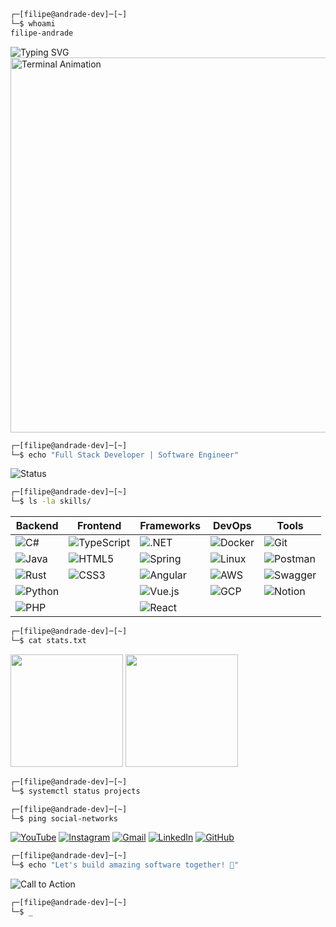 ```bash
┌─[filipe@andrade-dev]─[~]
└─$ whoami
filipe-andrade
```
<div align=¨left¨>
<img src="https://readme-typing-svg.herokuapp.com?font=Fira+Code&size=35&duration=3000&pause=1000&color=00FF00&center=true&vCenter=true&width=600&lines=Welcome+to+my+terminal!;Full+Stack+Developer;Software+Engineer;Let's+build+amazing+things!" alt="Typing SVG" />

<img src="https://raw.githubusercontent.com/andrade-filipe/andrade-filipe/main/assets/terminal.gif" alt="Terminal Animation" width="600"/>
</div>

</div>

```bash
┌─[filipe@andrade-dev]─[~]
└─$ echo "Full Stack Developer | Software Engineer"
```

<div align="left">

<img src="https://readme-typing-svg.herokuapp.com?font=Fira+Code&size=20&duration=2000&pause=500&color=00FF00&center=true&vCenter=true&width=500&lines=Currently+working+on+awesome+projects;Always+learning+new+technologies;Passionate+about+code" alt="Status" />

</div>

```bash
┌─[filipe@andrade-dev]─[~]
└─$ ls -la skills/
```

<div align="left">

| **Backend** | **Frontend** | **Frameworks** | **DevOps** | **Tools** |
|-------------|--------------|----------------|------------|-----------|
| ![C#](https://img.shields.io/badge/C%23-239120?style=for-the-badge&logo=c-sharp&logoColor=white) | ![TypeScript](https://img.shields.io/badge/TypeScript-007ACC?style=for-the-badge&logo=typescript&logoColor=white) | ![.NET](https://img.shields.io/badge/.NET-512BD4?style=for-the-badge&logo=dotnet&logoColor=white) | ![Docker](https://img.shields.io/badge/Docker-2496ED?style=for-the-badge&logo=docker&logoColor=white) | ![Git](https://img.shields.io/badge/Git-F05032?style=for-the-badge&logo=git&logoColor=white) |
| ![Java](https://img.shields.io/badge/Java-ED8B00?style=for-the-badge&logo=openjdk&logoColor=white) | ![HTML5](https://img.shields.io/badge/HTML5-E34F26?style=for-the-badge&logo=html5&logoColor=white) | ![Spring](https://img.shields.io/badge/Spring-6DB33F?style=for-the-badge&logo=spring&logoColor=white) | ![Linux](https://img.shields.io/badge/Linux-FCC624?style=for-the-badge&logo=linux&logoColor=black) | ![Postman](https://img.shields.io/badge/Postman-FF6C37?style=for-the-badge&logo=postman&logoColor=white) |
| ![Rust](https://img.shields.io/badge/Rust-000000?style=for-the-badge&logo=rust&logoColor=white) | ![CSS3](https://img.shields.io/badge/CSS3-1572B6?style=for-the-badge&logo=css3&logoColor=white) | ![Angular](https://img.shields.io/badge/Angular-DD0031?style=for-the-badge&logo=angular&logoColor=white) | ![AWS](https://img.shields.io/badge/AWS-232F3E?style=for-the-badge&logo=amazon-aws&logoColor=white) | ![Swagger](https://img.shields.io/badge/Swagger-85EA2D?style=for-the-badge&logo=swagger&logoColor=white) |
| ![Python](https://img.shields.io/badge/Python-3776AB?style=for-the-badge&logo=python&logoColor=white) | | ![Vue.js](https://img.shields.io/badge/Vue.js-4FC08D?style=for-the-badge&logo=vue.js&logoColor=white) | ![GCP](https://img.shields.io/badge/Google_Cloud-4285F4?style=for-the-badge&logo=google-cloud&logoColor=white) | ![Notion](https://img.shields.io/badge/Notion-000000?style=for-the-badge&logo=notion&logoColor=white) |
| ![PHP](https://img.shields.io/badge/PHP-777BB4?style=for-the-badge&logo=php&logoColor=white) | | ![React](https://img.shields.io/badge/React-20232A?style=for-the-badge&logo=react&logoColor=61DAFB) | | |

</div>

```bash
┌─[filipe@andrade-dev]─[~]
└─$ cat stats.txt
```

<div align="left">

<img height="180em" src="https://github-readme-stats.vercel.app/api?username=andrade-filipe&show_icons=true&theme=dark&include_all_commits=true&count_private=true&hide_border=true&bg_color=0d1117&title_color=00ff00&text_color=ffffff&icon_color=00ff00"/>
<img height="180em" src="https://github-readme-stats.vercel.app/api/top-langs/?username=andrade-filipe&layout=compact&langs_count=8&theme=dark&hide_border=true&bg_color=0d1117&title_color=00ff00&text_color=ffffff&icon_color=00ff00"/>

</div>

```bash
┌─[filipe@andrade-dev]─[~]
└─$ systemctl status projects
```

```bash
┌─[filipe@andrade-dev]─[~]
└─$ ping social-networks
```

<div align="left">

[![YouTube](https://img.shields.io/badge/YouTube-FF0000?style=for-the-badge&logo=youtube&logoColor=white)](https://youtube.com/@LovelaceSoftwares?si=Oly5-vOOQ0JDbcIk)
[![Instagram](https://img.shields.io/badge/Instagram-E4405F?style=for-the-badge&logo=instagram&logoColor=white)](https://www.instagram.com/andrade.filipe_/)
[![Gmail](https://img.shields.io/badge/Gmail-D14836?style=for-the-badge&logo=gmail&logoColor=white)](mailto:dev.filipeandrade@gmail.com)
[![LinkedIn](https://img.shields.io/badge/LinkedIn-0077B5?style=for-the-badge&logo=linkedin&logoColor=white)](https://www.linkedin.com/in/filipe-andrade-02777123b/)
[![GitHub](https://img.shields.io/badge/GitHub-100000?style=for-the-badge&logo=github&logoColor=white)](https://github.com/andrade-filipe)

</div>

```bash
┌─[filipe@andrade-dev]─[~]
└─$ echo "Let's build amazing software together! 🚀"
```

<div align="left">

<img src="https://readme-typing-svg.herokuapp.com?font=Fira+Code&size=18&duration=1500&pause=1000&color=00FF00&center=true&vCenter=true&width=400&lines=Ready+to+collaborate!;Open+to+new+opportunities;Let's+connect+and+code!" alt="Call to Action" />

</div>

```bash
┌─[filipe@andrade-dev]─[~]
└─$ _
```
